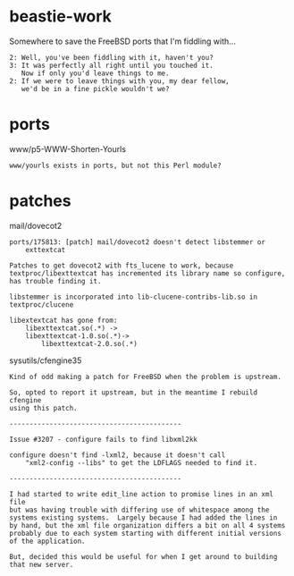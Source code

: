 beastie-work
============
Somewhere to save the FreeBSD ports that I'm fiddling with...

	2: Well, you've been fiddling with it, haven't you?
	3: It was perfectly all right until you touched it.
	   Now if only you'd leave things to me.
	2: If we were to leave things with you, my dear fellow,
	   we'd be in a fine pickle wouldn't we?

ports
=====
www/p5-WWW-Shorten-Yourls

	www/yourls exists in ports, but not this Perl module?

patches
=======
mail/dovecot2

	ports/175813: [patch] mail/dovecot2 doesn't detect libstemmer or
		exttextcat

	Patches to get dovecot2 with fts_lucene to work, because
	textproc/libexttextcat has incremented its library name so configure,
	has trouble finding it.

	libstemmer is incorporated into lib-clucene-contribs-lib.so in
	textproc/clucene

	libextextcat has gone from:
	    libexttextcat.so(.*) ->
		libexttextcat-1.0.so(.*)->
			libexttextcat-2.0.so(.*)

sysutils/cfengine35

	Kind of odd making a patch for FreeBSD when the problem is upstream.
	
	So, opted to report it upstream, but in the meantime I rebuild cfengine
	using this patch.

	-------------------------------------------

	Issue #3207 - configure fails to find libxml2kk

	configure doesn't find -lxml2, because it doesn't call
		"xml2-config --libs" to get the LDFLAGS needed to find it.

	-------------------------------------------

	I had started to write edit_line action to promise lines in an xml file
	but was having trouble with differing use of whitespace among the
	systems existing systems.  Largely because I had added the lines in
	by hand, but the xml file organization differs a bit on all 4 systems
	probably due to each system starting with different initial versions
	of the application.

	But, decided this would be useful for when I get around to building
	that new server.

